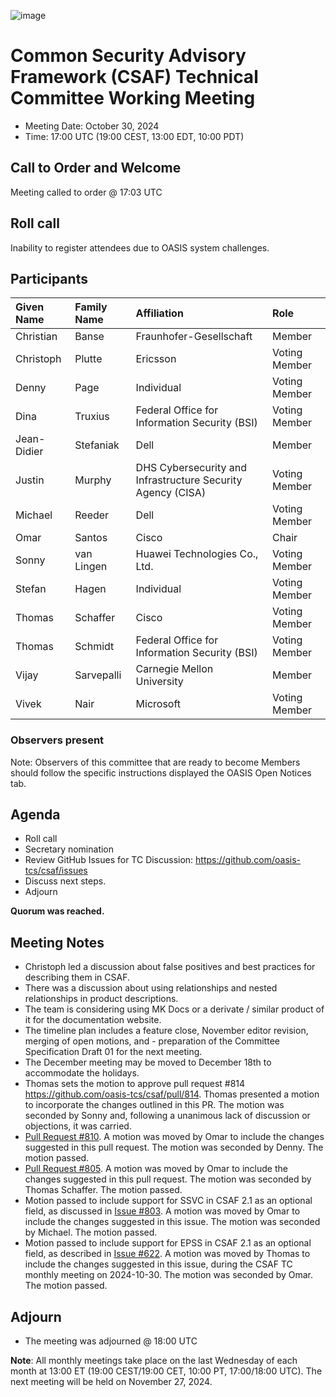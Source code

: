 ![image](https://user-images.githubusercontent.com/1690898/139102180-5c1e2583-14f1-4f58-ab2b-9e3807ed529c.png)

# Common Security Advisory Framework (CSAF) Technical Committee Working Meeting

- Meeting Date: October 30, 2024
- Time: 17:00 UTC (19:00 CEST, 13:00 EDT, 10:00 PDT)

## Call to Order and Welcome

Meeting called to order @ 17:03 UTC

## Roll call

Inability to register attendees due to OASIS system challenges.

## Participants

| Given Name  | Family Name | Affiliation                                                 | Role          |
|:------------|:------------|:------------------------------------------------------------|:--------------|
| Christian   | Banse       | Fraunhofer-Gesellschaft                                     | Member        |
| Christoph   | Plutte      | Ericsson                                                    | Voting Member |
| Denny       | Page        | Individual                                                  | Voting Member |
| Dina        | Truxius     | Federal Office for Information Security (BSI)               | Voting Member |
| Jean-Didier | Stefaniak   | Dell                                                        | Member        |
| Justin      | Murphy      | DHS Cybersecurity and Infrastructure Security Agency (CISA) | Voting Member |
| Michael     | Reeder      | Dell                                                        | Voting Member |
| Omar        | Santos      | Cisco                                                       | Chair         |
| Sonny       | van Lingen  | Huawei Technologies Co., Ltd.                               | Voting Member |
| Stefan      | Hagen       | Individual                                                  | Voting Member |
| Thomas      | Schaffer    | Cisco                                                       | Voting Member |
| Thomas      | Schmidt     | Federal Office for Information Security (BSI)               | Voting Member |
| Vijay       | Sarvepalli  | Carnegie Mellon University                                  | Member        | 
| Vivek       |  Nair       | Microsoft                                                   | Voting Member |

### Observers present

Note: Observers of this committee that are ready to become Members should follow the specific instructions displayed the OASIS Open Notices tab.

## Agenda

- Roll call
- Secretary nomination
- Review GitHub Issues for TC Discussion:  https://github.com/oasis-tcs/csaf/issues
- Discuss next steps.
- Adjourn

**Quorum was reached.**

## Meeting Notes
- Christoph led a discussion about false positives and best practices for describing them in CSAF.
- There was a discussion about using relationships and nested relationships in product descriptions.
- The team is considering using MK Docs or a derivate / similar product of it for the documentation website.
- The timeline plan includes a feature close, November editor revision, merging of open motions, and - preparation of the Committee Specification Draft 01 for the next meeting.
- The December meeting may be moved to December 18th to accommodate the holidays.
- Thomas sets the motion to approve pull request #814 https://github.com/oasis-tcs/csaf/pull/814. Thomas presented a motion to incorporate the changes outlined in this PR. The motion was seconded by Sonny and, following a unanimous lack of discussion or objections, it was carried.
- [Pull Request #810](https://github.com/oasis-tcs/csaf/pull/810). A motion was moved by Omar to include the changes suggested in this pull request. The motion was seconded by Denny. The motion passed.
- [Pull Request #805](https://github.com/oasis-tcs/csaf/pull/805).  A motion was moved by Omar to include the changes suggested in this pull request. The motion was seconded by Thomas Schaffer. The motion passed.
- Motion passed to include support for SSVC in CSAF 2.1 as an optional field, as discussed in [Issue #803](https://github.com/oasis-tcs/csaf/issues/803). A motion was moved by Omar to include the changes suggested in this issue. The motion was seconded by Michael. The motion passed.
- Motion passed to include support for EPSS in CSAF 2.1 as an optional field, as described in [Issue #622](https://github.com/oasis-tcs/csaf/issues/622). A motion was moved by Thomas to include the changes suggested in this issue, during the CSAF TC monthly meeting on 2024-10-30. The motion was seconded by Omar. The motion passed.

## Adjourn

- The meeting was adjourned @ 18:00 UTC

**Note**: All monthly meetings take place on the last Wednesday of each month at 13:00 ET (19:00 CEST/19:00 CET, 10:00 PT, 17:00/18:00 UTC).
The next meeting will be held on November 27, 2024.  
